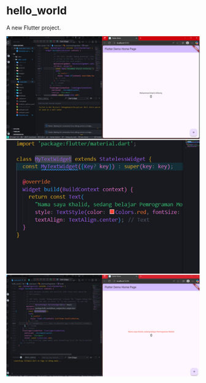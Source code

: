 # hello_world

A new Flutter project.

![Screenshot Hello_world](images/01.png)
![Screenshot Widget](images/02.png)
![Screenshot Widget](images/03.png)

